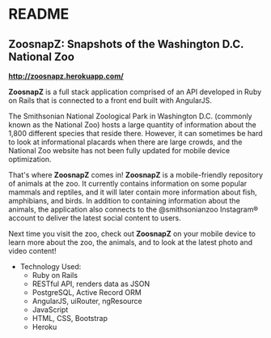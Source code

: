 # README

## **ZoosnapZ**: Snapshots of the Washington D.C. National Zoo

**http://zoosnapz.herokuapp.com/**

**ZoosnapZ** is a full stack application comprised of an API developed in Ruby on Rails that is connected to a front end built with AngularJS.

The Smithsonian National Zoological Park in Washington D.C. (commonly known as the National Zoo) hosts a large quantity of information about the 1,800 different species that reside there. However, it can sometimes be hard to look at informational placards when there are large crowds, and the National Zoo website has not been fully updated for mobile device optimization.

That's where **ZoosnapZ** comes in! **ZoosnapZ** is a mobile-friendly repository of animals at the zoo. It currently contains information on some popular mammals and reptiles, and it will later contain more information about fish, amphibians, and birds. In addition to containing information about the animals, the application also connects to the @smithsonianzoo Instagram&reg; account to deliver the latest social content to users.

Next time you visit the zoo, check out **ZoosnapZ** on your mobile device to learn more about the zoo, the animals, and to look at the latest photo and video content!

* Technology Used:
  * Ruby on Rails
  * RESTful API, renders data as JSON
  * PostgreSQL, Active Record ORM
  * AngularJS, uiRouter, ngResource
  * JavaScript
  * HTML, CSS, Bootstrap
  * Heroku
